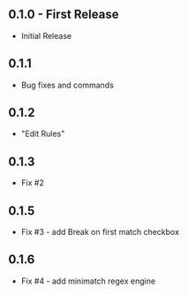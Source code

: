 ## 0.1.0 - First Release
* Initial Release

## 0.1.1
* Bug fixes and commands

## 0.1.2
* "Edit Rules"

## 0.1.3
* Fix #2

## 0.1.5
* Fix #3 - add Break on first match checkbox

## 0.1.6
* Fix #4 - add minimatch regex engine
